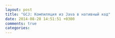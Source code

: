 ```yaml
---
layout: post
title: "GCJ: Компиляция из Java в нативный код"
date: 2014-08-28 14:51:51 +0300
comments: true
categories: 
---
```

